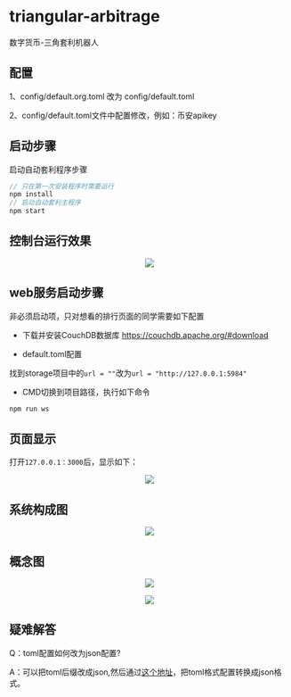 # triangular-arbitrage
数字货币-三角套利机器人


## 配置
1、config/default.org.toml 改为 config/default.toml

2、config/default.toml文件中配置修改，例如：币安apikey

## 启动步骤
启动自动套利程序步骤

```js
// 只在第一次安装程序时需要运行
npm install
// 启动自动套利主程序
npm start
```

## 控制台运行效果
<p align="center"><img src="assets/running-result.png"></p>


## web服务启动步骤

非必须启动项，只对想看的排行页面的同学需要如下配置

- 下载并安装CouchDB数据库
https://couchdb.apache.org/#download

- default.toml配置

找到storage项目中的`url = ""`改为`url = "http://127.0.0.1:5984"`

- CMD切换到项目路径，执行如下命令
```js
npm run ws
```

## 页面显示
打开`127.0.0.1：3000`后，显示如下：
<p align="center"><img src="assets/webui.png"></p>

## 系统构成图
<p align="center"><img src="assets/diagram.png"></p>

## 概念图
<p align="center"><img src="assets/ta-chart.png"></p>
<p align="center"><img src="assets/a-b-c.png"></p>

## 疑难解答

Q：toml配置如何改为json配置?

A：可以把toml后缀改成json,然后通过[这个地址](https://toml-to-json.matiaskorhonen.fi/)，把toml格式配置转换成json格式。
